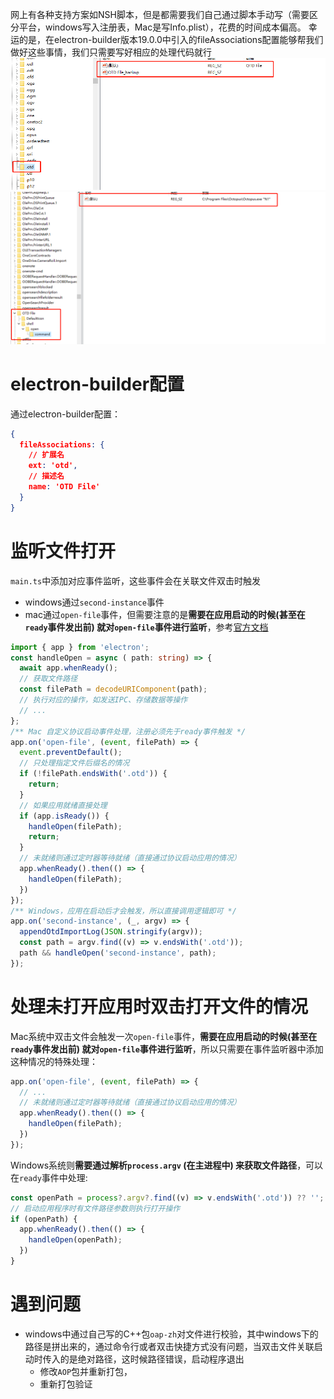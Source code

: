 网上有各种支持方案如NSH脚本，但是都需要我们自己通过脚本手动写（需要区分平台，windows写入注册表，Mac是写Info.plist），花费的时间成本偏高。
幸运的是，在electron-builder版本19.0.0中引入的fileAssociations配置能够帮我们做好这些事情，我们只需要写好相应的处理代码就行
![注册表](..%2F..%2Fpublic%2Fimg%2F%E5%A4%A7%E5%89%8D%E7%AB%AF%2Felectron%2F01.electron%E5%AE%9E%E7%8E%B0%E5%BA%94%E7%94%A8%E5%85%B3%E8%81%94%E6%96%87%E4%BB%B6%2Fimg.png)
![注册表](..%2F..%2Fpublic%2Fimg%2F%E5%A4%A7%E5%89%8D%E7%AB%AF%2Felectron%2F01.electron%E5%AE%9E%E7%8E%B0%E5%BA%94%E7%94%A8%E5%85%B3%E8%81%94%E6%96%87%E4%BB%B6%2Fimg_1.png)
# electron-builder配置
通过electron-builder配置：

```json
{
  fileAssociations: {
    // 扩展名
    ext: 'otd',
    // 描述名
    name: 'OTD File'
  }
}
```

# 监听文件打开
`main.ts`中添加对应事件监听，这些事件会在关联文件双击时触发
- windows通过`second-instance`事件
- mac通过`open-file`事件，但需要注意的是**需要在应用启动的时候(甚至在`ready`事件发出前) 就对`open-file`事件进行监听**，参考[官方文档](https://www.electronjs.org/zh/docs/latest/api/app#%E4%BA%8B%E4%BB%B6-open-file-macos)
```ts
import { app } from 'electron';
const handleOpen = async ( path: string) => {
  await app.whenReady();
  // 获取文件路径
  const filePath = decodeURIComponent(path);
  // 执行对应的操作，如发送IPC、存储数据等操作
  // ...
};
/** Mac 自定义协议启动事件处理，注册必须先于ready事件触发 */
app.on('open-file', (event, filePath) => {
  event.preventDefault();
  // 只处理指定文件后缀名的情况
  if (!filePath.endsWith('.otd')) {
    return;
  }
  // 如果应用就绪直接处理
  if (app.isReady()) {
    handleOpen(filePath);
    return;
  }
  // 未就绪则通过定时器等待就绪（直接通过协议启动应用的情况）
  app.whenReady().then(() => {
    handleOpen(filePath);
  })
});
/** Windows，应用在启动后才会触发，所以直接调用逻辑即可 */
app.on('second-instance', (_, argv) => {
  appendOtdImportLog(JSON.stringify(argv));
  const path = argv.find((v) => v.endsWith('.otd'));
  path && handleOpen('second-instance', path);
});
```
# 处理未打开应用时双击打开文件的情况
Mac系统中双击文件会触发一次`open-file`事件，**需要在应用启动的时候(甚至在`ready`事件发出前) 就对`open-file`事件进行监听**，所以只需要在事件监听器中添加这种情况的特殊处理：
```ts
app.on('open-file', (event, filePath) => {
  // ...
  // 未就绪则通过定时器等待就绪（直接通过协议启动应用的情况）
  app.whenReady().then(() => {
    handleOpen(filePath);
  })
});
```

Windows系统则**需要通过解析`process.argv` (在主进程中) 来获取文件路径**，可以在`ready`事件中处理:
```ts
const openPath = process?.argv?.find((v) => v.endsWith('.otd')) ?? '';
// 启动应用程序时有文件路径参数则执行打开操作
if (openPath) {
  app.whenReady().then(() => {
    handleOpen(openPath);
  })
}
```
# 遇到问题

- windows中通过自己写的C++包`oap-zh`对文件进行校验，其中windows下的路径是拼出来的，通过命令行或者双击快捷方式没有问题，当双击文件关联启动时传入的是绝对路径，这时候路径错误，启动程序退出
  - 修改`AOP`包并重新打包，
  - 重新打包验证